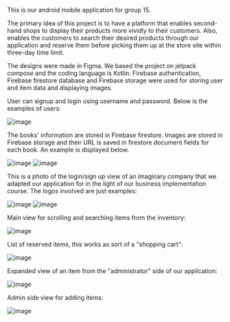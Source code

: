 This is our android mobile application for group 15. 

The primary idea of this project is to have a platform that enables second-hand shops to display their products more vividly to their customers. Also, enables the customers to search their desired products through our application and reserve them before picking them up at the store site within three-day time limit. 

The designs were made in Figma. We based the project on jetpack compose and the coding language is Kotlin. 
Firebase authentication, Firebase firestore database and Firebase storage were used for storing user and item data and displaying images. 

User can signup and login using username and password. Below is the examples of users:

![image](https://user-images.githubusercontent.com/78967184/164460162-f315f20e-1d3e-4d1e-bb97-e28876e4bb26.png)

The books' information are stored in Firebase firestore. Images are stored in Firebase storage and their URL is saved in firestore document fields for each book. 
An example is displayed below. 

![image](https://user-images.githubusercontent.com/78967184/164458706-e5c3d8ec-1e0c-4cb6-8ac7-6a582dd13ec1.png)
![image](https://user-images.githubusercontent.com/78967184/164516320-2b5c4d74-e55f-40d1-af03-4acdd4f3dfa9.png)

This is a photo of the login/sign up view of an imaginary company that we adapted our application for in the light of our business implementation course. The logos involved are just examples:

![image](https://user-images.githubusercontent.com/67232776/164675420-5acf2217-0a45-414c-92d9-515ab6a04ae2.png)
![image](https://user-images.githubusercontent.com/67232776/164675468-8ed4292a-4025-4afc-bc11-e2641f2f047b.png)

Main view for scrolling and searching items from the inventory:

![image](https://user-images.githubusercontent.com/67232776/164675925-0edc742c-6c3d-4042-8edb-7a46fc746c43.png)

List of reserved items, this works as sort of a "shopping cart":

![image](https://user-images.githubusercontent.com/67232776/164676085-6ae47629-3035-402f-8ed6-3cde61902675.png)

Expanded view of an item from the "administrator" side of our application:

![image](https://user-images.githubusercontent.com/67232776/164676509-1489285a-b0fd-4bfa-b24f-3f487aeecaef.png)

Admin side view for adding items:

![image](https://user-images.githubusercontent.com/67232776/164676729-cd59513c-529e-482e-b064-a88063aaa68d.png)
